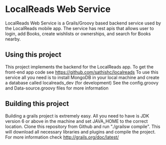 LocalReads Web Service
======================

LocalReads Web Service is a Grails/Groovy based backend service used by the LocalReads mobile app. The service has rest 
apis that allows user to login, add Books, create wishlists or ownerships, and search for Books nearby.  

## Using this project

This project implements the backend for the LocalReads app. To get the front-end app code see https://github.com/sathishc/localreads
To use this service all you need is to install MongoDB in your local machine and create a database called localreads_dev (for development)
See the config.groovy and Data-source.groovy files for more information

## Building this project

Building a grails project is extremely easy. All you need to have is JDK version 6 or above in the machine and set JAVA_HOME
to the correct location. Clone this repository from Github and run "./grailsw compile". This will download all necessary
libraries and plugins and compile the project. For more information check http://grails.org/doc/latest/   
